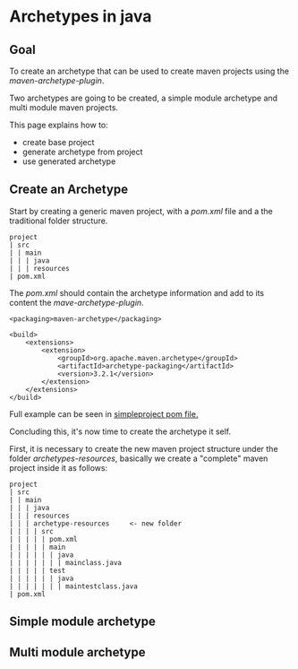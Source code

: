# Archetypes in java

## Goal
To create an archetype that can be used to create maven projects using the _maven-archetype-plugin_.

Two archetypes are going to be created, a simple module archetype and 
multi module maven projects.

This page explains how to:
- create base project
- generate archetype from project
- use generated archetype

## Create an Archetype

Start by creating a generic maven project, with a _pom.xml_ file and a the traditional folder structure.

````
project
| src
| | main
| | | java
| | | resources
| pom.xml
````

The _pom.xml_ should contain the archetype information and add to its content the _mave-archetype-plugin_.

````
<packaging>maven-archetype</packaging>

<build>
    <extensions>
        <extension>
            <groupId>org.apache.maven.archetype</groupId>
            <artifactId>archetype-packaging</artifactId>
            <version>3.2.1</version>
        </extension>
    </extensions>
</build>
````

Full example can be seen in [simpleproject pom file.](./simpleproject/pom.xml)

Concluding this, it's now time to create the archetype it self.

First, it is necessary to create the new maven project structure under the folder _archetypes-resources_, basically we create a "complete" maven project inside it as follows:

````
project
| src
| | main
| | | java
| | | resources
| | | archetype-resources     <- new folder 
| | | | src
| | | | | pom.xml
| | | | | main
| | | | | | java
| | | | | | | mainclass.java
| | | | | test
| | | | | | java
| | | | | | | maintestclass.java
| pom.xml
````

## Simple module archetype

## Multi module archetype

